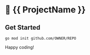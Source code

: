 # :partying_face: {{ ProjectName }}

## Get Started

```
go mod init github.com/OWNER/REPO
```

Happy coding!
